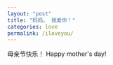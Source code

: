 ```yaml
---
layout: "post"
title: "妈妈， 我爱你！"
categories: love
permalink: /iloveyou/
---
```

母亲节快乐！
Happy mother's day!
